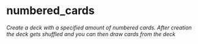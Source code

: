 # numbered_cards

*Create a deck with a specified amount of numbered cards. After creation the deck gets shuffled and you can then draw cards from the deck*